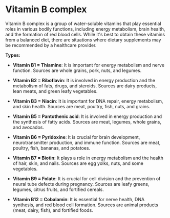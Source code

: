 # Vitamin B complex

Vitamin B complex is a group of water-soluble vitamins that play essential roles in various bodily functions, including energy metabolism, brain health, and the formation of red blood cells. While it's best to obtain these vitamins from a balanced diet, there are situations where dietary supplements may be recommended by a healthcare provider.

**Types:**

* **Vitamin B1 = Thiamine**: It is important for energy metabolism and nerve function. Sources are whole grains, pork, nuts, and legumes.

* **Vitamin B2 = Riboflavin**: It is involved in energy production and the metabolism of fats, drugs, and steroids. Sources are dairy products, lean meats, and green leafy vegetables.

* **Vitamin B3 = Niacin**: It is important for DNA repair, energy metabolism, and skin health. Sources are meat, poultry, fish, nuts, and grains.

* **Vitamin B5 = Pantothenic acid**: It is involved in energy production and the synthesis of fatty acids. Sources are meat, legumes, whole grains, and avocados.

* **Vitamin B6 = Pyridoxine**: It is crucial for brain development, neurotransmitter production, and immune function. Sources are meat, poultry, fish, bananas, and potatoes.

* **Vitamin B7 = Biotin**: It plays a role in energy metabolism and the health of hair, skin, and nails. Sources are egg yolks, nuts, and some vegetables.

* **Vitamin B9 = Folate**: It is crucial for cell division and the prevention of neural tube defects during pregnancy. Sources are leafy greens, legumes, citrus fruits, and fortified cereals.

* **Vitamin B12 = Cobalamin**: It is essential for nerve health, DNA synthesis, and red blood cell formation. Sources are animal products (meat, dairy, fish), and fortified foods.
